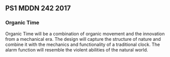 ## PS1 MDDN 242 2017

### Organic Time

Organic Time will be a combination of organic movement and the innovation from a mechanical era. The design will capture the structure of nature and combine it with the mechanics and functionality of a traditional clock. The alarm function will resemble the violent abilities of the natural world.
